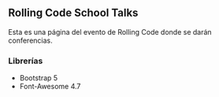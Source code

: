 ## Rolling Code School Talks

Esta es una página del evento de Rolling Code donde se darán conferencias.

### Librerías

- Bootstrap 5
- Font-Awesome 4.7